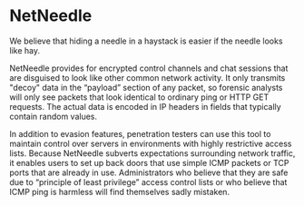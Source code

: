# NetNeedle

We believe that hiding a needle in a haystack is easier if the needle looks like hay.

NetNeedle provides for encrypted control channels and chat sessions that are disguised to look like other common network activity. It only transmits "decoy" data in the “payload” section of any packet, so forensic analysts will only see packets that look identical to ordinary ping or HTTP GET requests. The actual data is encoded in IP headers in fields that typically contain random values.

In addition to evasion features, penetration testers can use this tool to maintain control over servers in environments with highly restrictive access lists. Because NetNeedle subverts expectations surrounding network traffic, it enables users to set up back doors that use simple ICMP packets or TCP ports that are already in use. Administrators who believe that they are safe due to “principle of least privilege” access control lists or who believe that ICMP ping is harmless will find themselves sadly mistaken.

